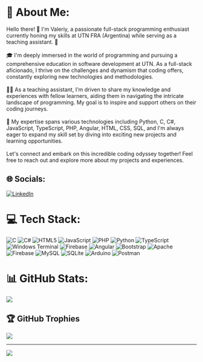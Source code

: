 # 💫 About Me:
Hello there! 👋 I'm Valeriy, a passionate full-stack programming enthusiast currently honing my skills at UTN FRA (Argentina) while serving as a teaching assistant. 🚀<br><br>🎓 I'm deeply immersed in the world of programming and pursuing a comprehensive education in software development at UTN. As a full-stack aficionado, I thrive on the challenges and dynamism that coding offers, constantly exploring new technologies and methodologies.<br><br>👨‍💻 As a teaching assistant, I'm driven to share my knowledge and experiences with fellow learners, aiding them in navigating the intricate landscape of programming. My goal is to inspire and support others on their coding journeys.<br><br>🌟 My expertise spans various technologies including Python, C, C#, JavaScript, TypeScript, PHP, Angular, HTML, CSS, SQL, and I'm always eager to expand my skill set by diving into exciting new projects and learning opportunities.<br><br>Let's connect and embark on this incredible coding odyssey together! Feel free to reach out and explore more about my projects and experiences.


## 🌐 Socials:
[![LinkedIn](https://img.shields.io/badge/LinkedIn-%230077B5.svg?logo=linkedin&logoColor=white)](https://linkedin.com/in/valeriy-pavlov-82922aaa) 

# 💻 Tech Stack:
![C](https://img.shields.io/badge/c-%2300599C.svg?style=for-the-badge&logo=c&logoColor=white) ![C#](https://img.shields.io/badge/c%23-%23239120.svg?style=for-the-badge&logo=csharp&logoColor=white) ![HTML5](https://img.shields.io/badge/html5-%23E34F26.svg?style=for-the-badge&logo=html5&logoColor=white) ![JavaScript](https://img.shields.io/badge/javascript-%23323330.svg?style=for-the-badge&logo=javascript&logoColor=%23F7DF1E) ![PHP](https://img.shields.io/badge/php-%23777BB4.svg?style=for-the-badge&logo=php&logoColor=white) ![Python](https://img.shields.io/badge/python-3670A0?style=for-the-badge&logo=python&logoColor=ffdd54) ![TypeScript](https://img.shields.io/badge/typescript-%23007ACC.svg?style=for-the-badge&logo=typescript&logoColor=white) ![Windows Terminal](https://img.shields.io/badge/Windows%20Terminal-%234D4D4D.svg?style=for-the-badge&logo=windows-terminal&logoColor=white) ![Firebase](https://img.shields.io/badge/firebase-%23039BE5.svg?style=for-the-badge&logo=firebase) ![Angular](https://img.shields.io/badge/angular-%23DD0031.svg?style=for-the-badge&logo=angular&logoColor=white) ![Bootstrap](https://img.shields.io/badge/bootstrap-%238511FA.svg?style=for-the-badge&logo=bootstrap&logoColor=white) ![Apache](https://img.shields.io/badge/apache-%23D42029.svg?style=for-the-badge&logo=apache&logoColor=white) ![Firebase](https://img.shields.io/badge/Firebase-039BE5?style=for-the-badge&logo=Firebase&logoColor=white) ![MySQL](https://img.shields.io/badge/mysql-%2300000f.svg?style=for-the-badge&logo=mysql&logoColor=white) ![SQLite](https://img.shields.io/badge/sqlite-%2307405e.svg?style=for-the-badge&logo=sqlite&logoColor=white) ![Arduino](https://img.shields.io/badge/-Arduino-00979D?style=for-the-badge&logo=Arduino&logoColor=white) ![Postman](https://img.shields.io/badge/Postman-FF6C37?style=for-the-badge&logo=postman&logoColor=white)
# 📊 GitHub Stats:
![](https://github-readme-stats.vercel.app/api/top-langs/?username=ValeriyPavlov&theme=merko&hide_border=false&include_all_commits=true&count_private=true&layout=compact)

## 🏆 GitHub Trophies
![](https://github-profile-trophy.vercel.app/?username=ValeriyPavlov&theme=dracula&no-frame=false&no-bg=false&margin-w=4)

---
[![](https://visitcount.itsvg.in/api?id=ValeriyPavlov&icon=0&color=1)](https://visitcount.itsvg.in)

<!-- Proudly created with GPRM ( https://gprm.itsvg.in ) -->
